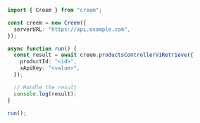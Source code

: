<!-- Start SDK Example Usage [usage] -->
```typescript
import { Creem } from "creem";

const creem = new Creem({
  serverURL: "https://api.example.com",
});

async function run() {
  const result = await creem.productsControllerV1Retrieve({
    productId: "<id>",
    xApiKey: "<value>",
  });

  // Handle the result
  console.log(result);
}

run();

```
<!-- End SDK Example Usage [usage] -->